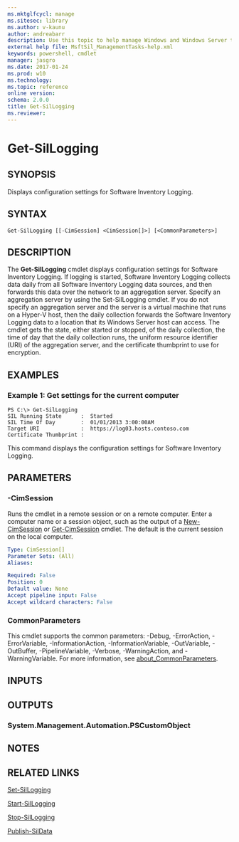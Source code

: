```yaml
---
ms.mktglfcycl: manage
ms.sitesec: library
ms.author: v-kaunu
author: andreabarr
description: Use this topic to help manage Windows and Windows Server technologies with Windows PowerShell.
external help file: MsftSil_ManagementTasks-help.xml
keywords: powershell, cmdlet
manager: jasgro
ms.date: 2017-01-24
ms.prod: w10
ms.technology: 
ms.topic: reference
online version: 
schema: 2.0.0
title: Get-SilLogging
ms.reviewer:
---
```


# Get-SilLogging

## SYNOPSIS
Displays configuration settings for Software Inventory Logging.

## SYNTAX

```
Get-SilLogging [[-CimSession] <CimSession[]>] [<CommonParameters>]
```

## DESCRIPTION
The **Get-SilLogging** cmdlet displays configuration settings for Software Inventory Logging.
If logging is started, Software Inventory Logging collects data daily from all Software Inventory Logging data sources, and then forwards this data over the network to an aggregation server.
Specify an aggregation server by using the Set-SilLogging cmdlet.
If you do not specify an aggregation server and the server is a virtual machine that runs on a Hyper-V host, then the daily collection forwards the Software Inventory Logging data to a location that its Windows Server host can access.
The cmdlet gets the state, either started or stopped, of the daily collection, the time of day that the daily collection runs, the uniform resource identifier (URI) of the aggregation server, and the certificate thumbprint to use for encryption.

## EXAMPLES

### Example 1: Get settings for the current computer
```
PS C:\> Get-SilLogging
SIL Running State      :  Started
SIL Time Of Day        :  01/01/2013 3:00:00AM
Target URI             :  https://log03.hosts.contoso.com
Certificate Thumbprint :
```

This command displays the configuration settings for Software Inventory Logging.

## PARAMETERS

### -CimSession
Runs the cmdlet in a remote session or on a remote computer.
Enter a computer name or a session object, such as the output of a [New-CimSession](http://go.microsoft.com/fwlink/p/?LinkId=227967) or [Get-CimSession](http://go.microsoft.com/fwlink/p/?LinkId=227966) cmdlet.
The default is the current session on the local computer.

```yaml
Type: CimSession[]
Parameter Sets: (All)
Aliases: 

Required: False
Position: 0
Default value: None
Accept pipeline input: False
Accept wildcard characters: False
```

### CommonParameters
This cmdlet supports the common parameters: -Debug, -ErrorAction, -ErrorVariable, -InformationAction, -InformationVariable, -OutVariable, -OutBuffer, -PipelineVariable, -Verbose, -WarningAction, and -WarningVariable. For more information, see [about_CommonParameters](http://go.microsoft.com/fwlink/?LinkID=113216).

## INPUTS

## OUTPUTS

### System.Management.Automation.PSCustomObject

## NOTES

## RELATED LINKS

[Set-SilLogging](./Set-SilLogging.md)

[Start-SilLogging](./Start-SilLogging.md)

[Stop-SilLogging](./Stop-SilLogging.md)

[Publish-SilData](./Publish-SilData.md)

